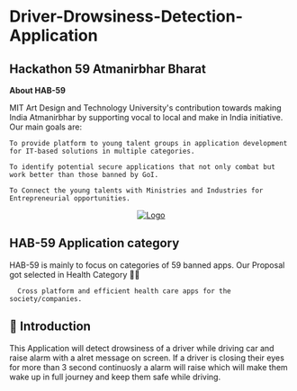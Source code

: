 # Driver-Drowsiness-Detection-Application



## Hackathon 59 Atmanirbhar Bharat

****About HAB-59****

MIT Art Design and Technology University's contribution towards making India Atmanirbhar by supporting vocal to local and make in India initiative. Our main goals are:

    To provide platform to young talent groups in application development for IT-based solutions in multiple categories.
    
    To identify potential secure applications that not only combat but work better than those banned by GoI.
    
    To Connect the young talents with Ministries and Industries for Entrepreneurial opportunities.
<p align="center">
  <a href="https://scodein.tech/">
    <img src="http://hackathon59.mituniversity.edu.in/images/Logos/HAB-59%20logo.png" alt="Logo">
  </a>
  
  ## HAB-59 Application category
  
  HAB-59 is mainly to focus on categories of 59 banned apps. 
  Our Proposal got selected in Health Category 🎉🎇
  
      Cross platform and efficient health care apps for the society/companies.
 ## 📌 Introduction
 
 This Application will detect drowsiness of a driver while driving car and raise alarm with a alret message on screen. If a driver is closing their eyes for more than 3 second continuosly a alarm will raise which will make them wake up in full journey and keep them safe while driving. 

